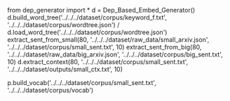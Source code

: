 from dep_generator import *
d = Dep_Based_Embed_Generator()
d.build_word_tree('../../../dataset/corpus/keyword_f.txt', '../../../dataset/corpus/wordtree.json') / d.load_word_tree('../../../dataset/corpus/wordtree.json')
extract_sent_from_small(80, '../../../dataset/raw_data/small_arxiv.json', '../../../dataset/corpus/small_sent.txt', 10)
extract_sent_from_big(80, '../../../dataset/raw_data/big_arxiv.json', '../../../dataset/corpus/big_sent.txt', 10)
d.extract_context(80, '../../../dataset/corpus/small_sent.txt', '../../../dataset/outputs/small_ctx.txt', 10)

p.build_vocab('../../../dataset/corpus/small_sent.txt', '../../../dataset/corpus/vocab')